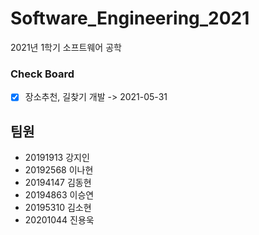 # Software_Engineering_2021
2021년 1학기 소프트웨어 공학

### Check Board
- [x] 장소추천, 길찾기 개발 -> 2021-05-31

## 팀원
* 20191913 강지인
* 20192568 이나현
* 20194147 김동현
* 20194863 이승연
* 20195310 김소현
* 20201044 진용욱
